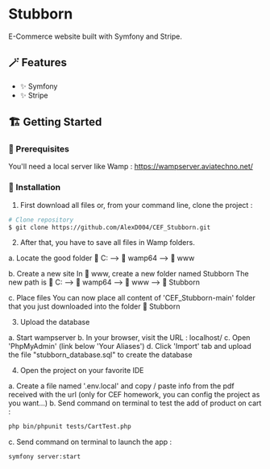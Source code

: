 # Stubborn

E-Commerce website built with Symfony and Stripe.

## :magic_wand: Features

- :sparkles: Symfony
- :sparkles: Stripe

## :building_construction: Getting Started

### :page_facing_up: Prerequisites

You'll need a local server like Wamp : https://wampserver.aviatechno.net/

### :hammer: Installation

1. First download all files or, from your command line,  clone the project :

```sh
# Clone repository
$ git clone https://github.com/AlexD004/CEF_Stubborn.git
```

2. After that, you have to save all files in Wamp folders.

a. Locate the good folder
📂 C: --> 📂 wamp64 --> 📂 www 

b. Create a new site
In 📂 www, create a new folder named Stubborn
The new path is 📂 C: --> 📂 wamp64 --> 📂 www --> 📂 Stubborn

c. Place files
You can now place all content of 'CEF_Stubborn-main' folder that you just downloaded into the folder 📂 Stubborn

3. Upload the database

a. Start wampserver
b. In your browser, visit the URL : localhost/
c. Open 'PhpMyAdmin' (link below 'Your Aliases')
d. Click 'Import' tab and upload the file "stubborn_database.sql" to create the database

4. Open the project on your favorite IDE

a. Create a file named '.env.local' and copy / paste info from the pdf received with the url (only for CEF homework, you can config the project as you want...)
b. Send command on terminal to test the add of product on cart :
```sh
php bin/phpunit tests/CartTest.php
```
c. Send command on terminal  to launch the app :
```sh
symfony server:start
```

